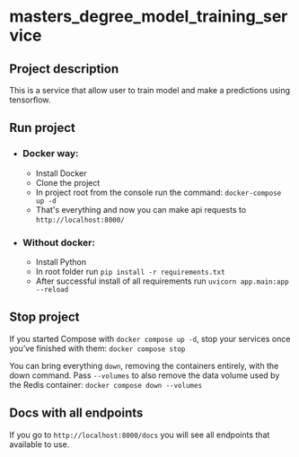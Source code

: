 # masters_degree_model_training_service

## Project description
This is a service that allow user to train model and make a predictions using tensorflow.

## Run project
- ### Docker way:
    - Install Docker
    - Clone the project
    - In project root from the console run the command: `docker-compose up -d`
    - That's everything and now you can make api requests to `http://localhost:8000/`

- ###  Without docker:
    - Install Python
    - In root folder run `pip install -r requirements.txt`
    - After successful install of all requirements run `uvicorn app.main:app --reload`

## Stop project
If you started Compose with `docker compose up -d`, stop your services once you’ve finished with them:
`docker compose stop`

You can bring everything `down`, removing the containers entirely, with the down command. Pass `--volumes` to also remove the data volume used by the Redis container:
`docker compose down --volumes`

## Docs with all endpoints
If you go to `http://localhost:8000/docs` you will see all endpoints that available to use.